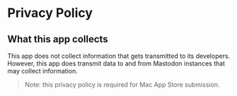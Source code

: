 # Privacy Policy

## What this app collects
This app does not collect information that gets transmitted to its developers. However, this app does transmit data to and from Mastodon instances that may collect information.

> Note: this privacy policy is required for Mac App Store submission.

